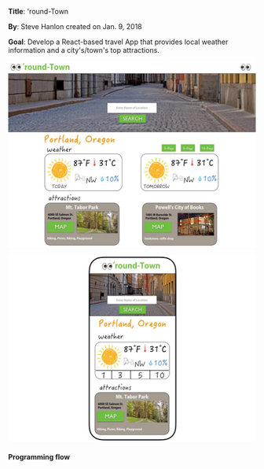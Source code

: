__Title__: 'round-Town

__By__: Steve Hanlon created on Jan. 9, 2018

__Goal__: Develop a React-based travel App that provides local weather information and a city's/town's top attractions.

![Desktop sample UI](static_site/screenshots/roundTown_Desktop.jpeg)

![Mobile sample UI](static_site/screenshots/roundTown_Mobile.jpeg)


#### Programming flow

